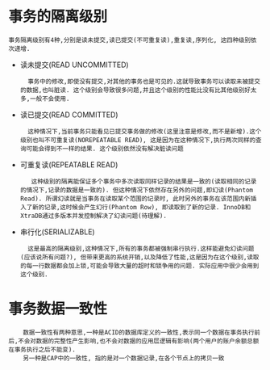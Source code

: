 # 事务的隔离级别
    事务隔离级别有4种,分别是读未提交,读已提交(不可重复读),重复读,序列化, 这四种级别依次递增.  
- 读未提交(READ UNCOMMITTED)  
     
        事务中的修改,即使没有提交,对其他的事务也是可见的.这就导致事务可以读取未被提交的数据,也叫脏读. 这个级别会导致很多问题,并且这个级别的性能比没有比其他级别好太多,一般不会使用.  
    
- 读已提交(READ COMMITTED)  
        
        这种情况下,当前事务只能看见已提交事务做的修改(这里注意是修改,而不是新增).这个级别也叫不可重复读(NOREPEATABLE READ), 这是因为在这种情况下,执行两次同样的查询可能会得到不一样的结果. 这个级别依然没有解决脏读问题
        
- 可重复读(REPEATABLE READ)  

         这种级别的隔离能保证多个事务中多次读取同样记录的结果是一致的(读取相同的记录的情况下,记录的数据是一致的). 但这种情况下依然存在另外的问题,即幻读(Phantom Read). 所谓幻读就是当事务在读取某个范围的记录时, 此时另外的事务在该范围内新插入了新的记录,这时候会产生幻行(Phantom Row), 即读取到了新的记录. InnoDB和XtraDB通过多版本并发控制解决了幻读问题(待理解).  
         
- 串行化(SERIALIZABLE)  

        这是最高的隔离级别,这种情况下,所有的事务都被强制串行执行.这样能避免幻读问题(应该说所有问题?), 但带来更高的系统开销,以及降低了性能,这是因为在这个级别,读取的每一行数据都会加上锁,可能会导致大量的超时和锁争用的问题. 实际应用中很少会用到这个级别.         

# 事务数据一致性  
        数据一致性有两种意思,一种是ACID的数据库定义的一致性,表示同一个数据在事务执行前后,不会对数据的完整性产生影响,也不会对数据的应用层逻辑有影响(两个用户的账户余额总额在事务执行之后不能变).  
        另一种是CAP中的一致性, 指的是对一个数据记录,在各个节点上的拷贝一致